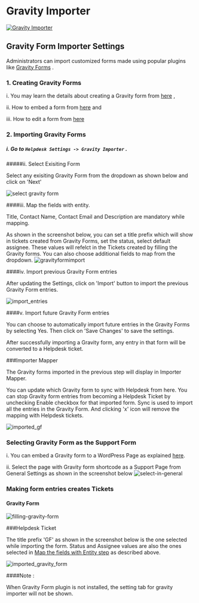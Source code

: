 # Gravity Importer


[![Gravity Importer](http://img.youtube.com/vi/pIF-JpyAcUM/0.jpg)](http://www.youtube.com/watch?v=pIF-JpyAcUM)



## Gravity Form Importer Settings

Administrators can import customized forms made using popular plugins like [Gravity Forms](http://gravityforms.com) .

### 1. Creating Gravity Forms


i. You may learn the details about creating a Gravity form from [here](http://www.gravityhelp.com/documentation/gravity-forms/user-guides/getting-started/creating-a-form/) ,

ii. How to embed a form from [here](http://www.gravityhelp.com/documentation/gravity-forms/user-guides/getting-started/embedding-a-form/) and

iii. How to edit a form from [here](http://www.gravityhelp.com/documentation/gravity-forms/user-guides/getting-started/form-editor/)



### 2. Importing Gravity Forms

##### i. Go to `````Helpdesk Settings -> Gravity Importer````` .

#####ii. Select Exisiting Form

Select any exisiting Gravity Form from the dropdown as shown below and click on 'Next'

![select gravity form](https://cloud.githubusercontent.com/assets/8191145/8644026/f5f8da32-2958-11e5-8bc9-b9d1ca9a85fd.png)

####iii. Map the fields with entity.

Title, Contact Name, Contact Email and Description are mandatory while mapping.

As shown in the screenshot below, you can set a title prefix which will show in tickets created from Gravity Forms, set the status, select default assignee. These values will refelct in the Tickets created by filling the Gravity forms. You can also choose additional fields to map from the dropdown.
![gravityformimport](https://cloud.githubusercontent.com/assets/8191145/8644272/3566c682-295b-11e5-90e0-1dad1fdc781f.png)


####iv. Import previous Gravity Form entries

After updating the Settings, click on 'Import' button to import the previous Gravity Form entries.

![import_entries](https://cloud.githubusercontent.com/assets/8191145/8644427/899da760-295c-11e5-876e-1c12e95d359a.png)

####v. Import future Gravity Form entries

You can  choose to automatically import future entries in the Gravity Forms by selecting Yes. Then click on 'Save Changes' to save the settings.


After successfully importing a Gravity form, any entry in that form will be converted to a Helpdesk ticket.


###Importer Mapper

The Gravity forms imported in the previous step will display in Importer Mapper.

You can update which Gravity form to sync with Helpdesk from here. You can stop  Gravity form entries from becoming a Helpdesk Ticket by unchecking Enable checkbox for that imported form. Sync is used to import all the entries in the Gravity Form. And clicking  'x' icon will remove the mapping with Helpdesk tickets.

![imported_gf](https://cloud.githubusercontent.com/assets/8191145/8644496/1d5635e4-295d-11e5-878f-a73dc5822861.png)


### Selecting Gravity Form as the Support Form

i. You can embed a Gravity form to a WordPress Page as explained [here](https://www.gravityhelp.com/documentation/article/embedding-a-form/#page-post-editor).

ii. Select the page with Gravity form shortcode as a Support Page from General Settings as shown in the screenshot below
![select-in-general](https://cloud.githubusercontent.com/assets/8191145/8644768/7d80a538-295f-11e5-9d80-a2bd90525857.png)


### Making form entries creates Tickets

#### Gravity Form
![filling-gravity-form](https://cloud.githubusercontent.com/assets/8191145/8644940/b68bb484-2960-11e5-88cc-bfea64905360.png)

###Helpdesk Ticket

The title prefix 'GF' as shown in the screenshot below is the one selected while importing the form. Status and Assignee values are also the ones selected in [Map the fields with Entity step](https://github.com/rtCamp/docs.rtcamp.com/blob/39b54c7896b900660a60c7a15facd8b2801a47e5/rtbiz/helpdesk/admin/mailbox/gravity_importer.md#iii-map-the-fields-with-entity) as described above.

![imported_gravity_form](https://cloud.githubusercontent.com/assets/8191145/8645098/0b61c72c-2962-11e5-9434-d166672beef9.png)


####Note :

When Gravity Form plugin is not installed, the setting tab for gravity importer will not be shown.

